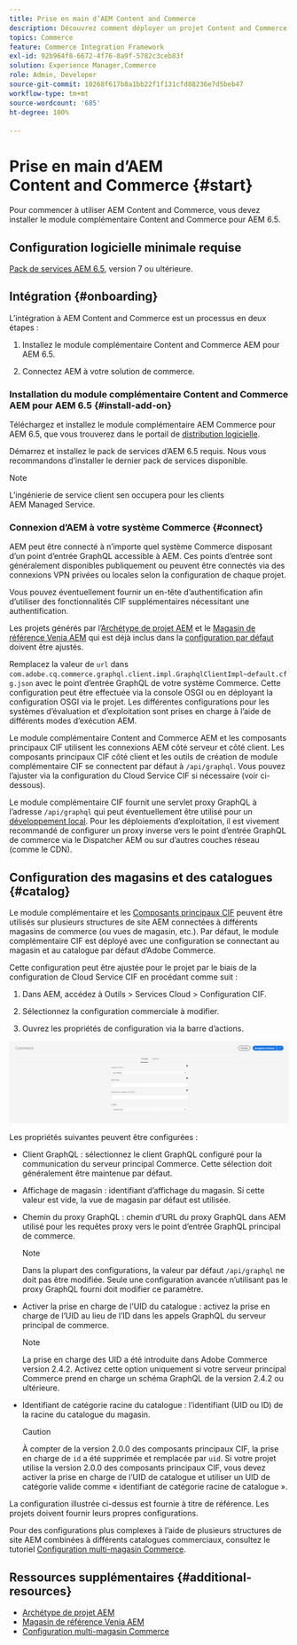 ```yaml
---
title: Prise en main d’AEM Content and Commerce
description: Découvrez comment déployer un projet Content and Commerce AEM.
topics: Commerce
feature: Commerce Integration Framework
exl-id: 92b964f8-6672-4f76-8a9f-5782c3ceb83f
solution: Experience Manager,Commerce
role: Admin, Developer
source-git-commit: 10268f617b8a1bb22f1f131cfd88236e7d5beb47
workflow-type: tm+mt
source-wordcount: '685'
ht-degree: 100%

---
```


# Prise en main d’AEM Content and Commerce {#start}

Pour commencer à utiliser AEM Content and Commerce, vous devez installer le module complémentaire Content and Commerce pour AEM 6.5.

## Configuration logicielle minimale requise

[Pack de services AEM 6.5](https://experience.adobe.com/#/downloads/content/software-distribution/en/aem.html), version 7 ou ultérieure.

## Intégration {#onboarding}

L’intégration à AEM Content and Commerce est un processus en deux étapes :

1. Installez le module complémentaire Content and Commerce AEM pour AEM 6.5.

2. Connectez AEM à votre solution de commerce.

### Installation du module complémentaire Content and Commerce AEM pour AEM 6.5 {#install-add-on}

Téléchargez et installez le module complémentaire AEM Commerce pour AEM 6.5, que vous trouverez dans le portail de [distribution logicielle](https://experience.adobe.com/#/downloads/content/software-distribution/en/aem.html).

Démarrez et installez le pack de services d’AEM 6.5 requis. Nous vous recommandons d’installer le dernier pack de services disponible.

>[!NOTE]
>
>L’ingénierie de service client sen occupera pour les clients AEM Managed Service.

### Connexion d’AEM à votre système Commerce {#connect}

AEM peut être connecté à n’importe quel système Commerce disposant d’un point d’entrée GraphQL accessible à AEM. Ces points d’entrée sont généralement disponibles publiquement ou peuvent être connectés via des connexions VPN privées ou locales selon la configuration de chaque projet.

Vous pouvez éventuellement fournir un en-tête d’authentification afin d’utiliser des fonctionnalités CIF supplémentaires nécessitant une authentification.

Les projets générés par l’[Archétype de projet AEM](https://github.com/adobe/aem-project-archetype) et le [Magasin de référence Venia AEM](https://github.com/adobe/aem-cif-guides-venia) qui est déjà inclus dans la [configuration par défaut](https://github.com/adobe/aem-cif-guides-venia/blob/main/ui.config/src/main/content/jcr_root/apps/venia/osgiconfig/config/com.adobe.cq.commerce.graphql.client.impl.GraphqlClientImpl~default.cfg.json) doivent être ajustés.

Remplacez la valeur de `url` dans `com.adobe.cq.commerce.graphql.client.impl.GraphqlClientImpl~default.cfg.json` avec le point d’entrée GraphQL de votre système Commerce. Cette configuration peut être effectuée via la console OSGI ou en déployant la configuration OSGI via le projet. Les différentes configurations pour les systèmes d’évaluation et d’exploitation sont prises en charge à l’aide de différents modes d’exécution AEM.

Le module complémentaire Content and Commerce AEM et les composants principaux CIF utilisent les connexions AEM côté serveur et côté client. Les composants principaux CIF côté client et les outils de création de module complémentaire CIF se connectent par défaut à `/api/graphql`. Vous pouvez l’ajuster via la configuration du Cloud Service CIF si nécessaire (voir ci-dessous).

Le module complémentaire CIF fournit une servlet proxy GraphQL à l’adresse `/api/graphql` qui peut éventuellement être utilisé pour un [développement local](develop.md). Pour les déploiements d’exploitation, il est vivement recommandé de configurer un proxy inverse vers le point d’entrée GraphQL de commerce via le Dispatcher AEM ou sur d’autres couches réseau (comme le CDN).

## Configuration des magasins et des catalogues {#catalog}

Le module complémentaire et les [Composants principaux CIF](https://github.com/adobe/aem-core-cif-components) peuvent être utilisés sur plusieurs structures de site AEM connectées à différents magasins de commerce (ou vues de magasin, etc.). Par défaut, le module complémentaire CIF est déployé avec une configuration se connectant au magasin et au catalogue par défaut d’Adobe Commerce.

Cette configuration peut être ajustée pour le projet par le biais de la configuration de Cloud Service CIF en procédant comme suit :

1. Dans AEM, accédez à Outils > Services Cloud > Configuration CIF.

2. Sélectionnez la configuration commerciale à modifier.

3. Ouvrez les propriétés de configuration via la barre d’actions.

![Configuration des Cloud Services CIF](/help/commerce/cif/assets/cif-cloud-service-config.png)

Les propriétés suivantes peuvent être configurées :

- Client GraphQL : sélectionnez le client GraphQL configuré pour la communication du serveur principal Commerce. Cette sélection doit généralement être maintenue par défaut.
- Affichage de magasin : identifiant d’affichage du magasin. Si cette valeur est vide, la vue de magasin par défaut est utilisée.
- Chemin du proxy GraphQL : chemin d’URL du proxy GraphQL dans AEM utilisé pour les requêtes proxy vers le point d’entrée GraphQL principal de commerce.

  >[!NOTE]
  >
  >Dans la plupart des configurations, la valeur par défaut `/api/graphql` ne doit pas être modifiée. Seule une configuration avancée n’utilisant pas le proxy GraphQL fourni doit modifier ce paramètre.

- Activer la prise en charge de l’UID du catalogue : activez la prise en charge de l’UID au lieu de l’ID dans les appels GraphQL du serveur principal de commerce.

  >[!NOTE]
  >
  >La prise en charge des UID a été introduite dans Adobe Commerce version 2.4.2. Activez cette option uniquement si votre serveur principal Commerce prend en charge un schéma GraphQL de la version 2.4.2 ou ultérieure.

- Identifiant de catégorie racine du catalogue : l’identifiant (UID ou ID) de la racine du catalogue du magasin.

  >[!CAUTION]
  >
  >À compter de la version 2.0.0 des composants principaux CIF, la prise en charge de `id` a été supprimée et remplacée par `uid`. Si votre projet utilise la version 2.0.0 des composants principaux CIF, vous devez activer la prise en charge de l’UID de catalogue et utiliser un UID de catégorie valide comme « identifiant de catégorie racine de catalogue ».

La configuration illustrée ci-dessus est fournie à titre de référence. Les projets doivent fournir leurs propres configurations.

Pour des configurations plus complexes à l’aide de plusieurs structures de site AEM combinées à différents catalogues commerciaux, consultez le tutoriel [Configuration multi-magasin Commerce](configuring/multi-store-setup.md).

## Ressources supplémentaires {#additional-resources}

- [Archétype de projet AEM](https://github.com/adobe/aem-project-archetype)
- [Magasin de référence Venia AEM](https://github.com/adobe/aem-cif-guides-venia)
- [Configuration multi-magasin Commerce](configuring/multi-store-setup.md)
